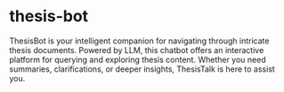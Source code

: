 # thesis-bot
ThesisBot is your intelligent companion for navigating through intricate thesis documents. Powered by LLM, this chatbot offers an interactive platform for querying and exploring thesis content. Whether you need summaries, clarifications, or deeper insights, ThesisTalk is here to assist you. 
